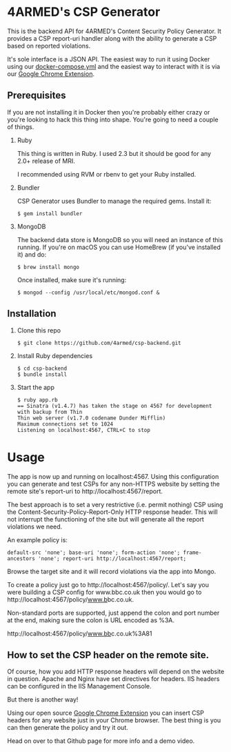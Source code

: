 # 4ARMED's CSP Generator

This is the backend API for 4ARMED's Content Security Policy Generator. It provides a CSP report-uri handler along with the ability to generate a CSP based on reported violations.

It's sole interface is a JSON API. The easiest way to run it using Docker using our [docker-compose.yml](https://github.com/4armed/csp-generator) and the easiest way to interact with it is via our [Google Chrome Extension](https://github.com/4armed/csp-generator-extension).

## Prerequisites

If you are not installing it in Docker then you're probably either crazy or you're looking to hack this thing into shape. You're going to need a couple of things.

1. Ruby

   This thing is written in Ruby. I used 2.3 but it should be good for any 2.0+ release of MRI.

   I recommended using RVM or rbenv to get your Ruby installed.

2. Bundler

   CSP Generator uses Bundler to manage the required gems. Install it:

   ```shell
   $ gem install bundler
   ```

3. MongoDB

   The backend data store is MongoDB so you will need an instance of this running. If you're on macOS you can use HomeBrew (if you've installed it) and do:

   ```shell
   $ brew install mongo
   ```

   Once installed, make sure it's running:

   ```shell
   $ mongod --config /usr/local/etc/mongod.conf &
   ```

## Installation

1. Clone this repo

   ```shell
   $ git clone https://github.com/4armed/csp-backend.git
   ```

2. Install Ruby dependencies

   ```shell
   $ cd csp-backend
   $ bundle install
   ```

3. Start the app

   ```shell
   $ ruby app.rb
   == Sinatra (v1.4.7) has taken the stage on 4567 for development with backup from Thin
   Thin web server (v1.7.0 codename Dunder Mifflin)
   Maximum connections set to 1024
   Listening on localhost:4567, CTRL+C to stop
   ```

# Usage

The app is now up and running on localhost:4567. Using this configuration you can generate and test CSPs for any non-HTTPS website by setting the remote site's report-uri to http://localhost:4567/report.

The best approach is to set a very restrictive (i.e. permit nothing) CSP using the Content-Security-Policy-Report-Only HTTP response header. This will not interrupt the functioning of the site but will generate all the report violations we need.

An example policy is:

```
default-src 'none'; base-uri 'none'; form-action 'none'; frame-ancestors 'none'; report-uri http://localhost:4567/report;
```

Browse the target site and it will record violations via the app into Mongo.

To create a policy just go to http://localhost:4567/policy/<url of site>. Let's say you were building a CSP config for www<span>.bbc.co</span>.uk then you would go to http://localhost:4567/policy/<span>www.b</span>bc.co.uk. 

Non-standard ports are supported, just append the colon and port number at the end, making sure the colon is URL encoded as %3A.

http://localhost:4567/policy/<span>www.bb</span>c.co.uk%3A81

## How to set the CSP header on the remote site.

Of course, how you add HTTP response headers will depend on the website in question. Apache and Nginx have set directives for headers. IIS headers can be configured in the IIS Management Console.

But there is another way!

Using our open source [Google Chrome Extension](https://github.com/4armed/csp-generator-extension) you can insert CSP headers for any website just in your Chrome browser. The best thing is you can then generate the policy and try it out.

Head on over to that Github page for more info and a demo video.
